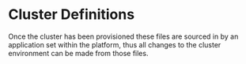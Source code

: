 # Cluster Definitions

Once the cluster has been provisioned these files are sourced in by an application set within the platform, thus all changes to the cluster environment can be made from those files.
